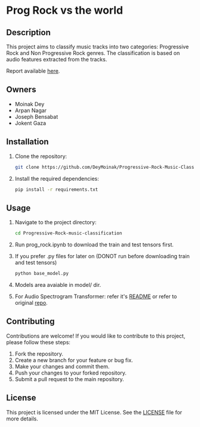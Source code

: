 # Prog Rock vs the world

## Description
This project aims to classify music tracks into two categories: Progressive Rock and Non Progressive Rock genres. The classification is based on audio features extracted from the tracks.

Report available [here](https://www.arpannagar.tech/Progressive-Rock-music-classification/cap6610sp24_project_final_in_absentia.pdf).



## Owners
- Moinak Dey
- Arpan Nagar
- Joseph Bensabat
- Jokent Gaza

## Installation
1. Clone the repository:
    ```bash
    git clone https://github.com/DeyMoinak/Progressive-Rock-Music-Classification.git
    ```
2. Install the required dependencies:
    ```bash
    pip install -r requirements.txt
    ```

## Usage
1. Navigate to the project directory:
    ```bash
    cd Progressive-Rock-music-classification
    ```
2. Run prog_rock.ipynb to download the train and test tensors first.

3. If you prefer .py files for later on (DONOT run before downloading train and test tensors)
    ```bash
    python base_model.py
    ```
4. Models area avaiable in model/ dir. 
5. For Audio Spectrogram Transformer: refer it's [README](https://github.com/BlackThompson/AST-finetuned-Shenzhen) or refer to original [repo](https://github.com/YuanGongND/ast). 


## Contributing
Contributions are welcome! If you would like to contribute to this project, please follow these steps:
1. Fork the repository.
2. Create a new branch for your feature or bug fix.
3. Make your changes and commit them.
4. Push your changes to your forked repository.
5. Submit a pull request to the main repository.


## License
This project is licensed under the MIT License. See the [LICENSE](LICENSE) file for more details.
